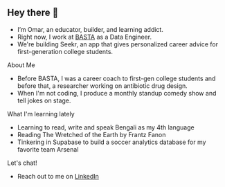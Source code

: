 ## Hey there 👋

- I’m Omar, an educator, builder, and learning addict.
- Right now, I work at [BASTA](https://projectbasta.com/) as a Data Engineer.
- We're building Seekr, an app that gives personalized career advice for first-generation college students.

About Me
- Before BASTA, I was a career coach to first-gen college students and before that, a researcher working on antibiotic drug design.
- When I'm not coding, I produce a monthly standup comedy show and tell jokes on stage.

What I'm learning lately
- Learning to read, write and speak Bengali as my 4th language
- Reading The Wretched of the Earth by Frantz Fanon
- Tinkering in Supabase to build a soccer analytics database for my favorite team Arsenal

Let's chat!
- Reach out to me on [LinkedIn](https://www.linkedin.com/in/omar-mn/)

<!---
omaromi/omaromi is a ✨ special ✨ repository because its `README.md` (this file) appears on your GitHub profile.
You can click the Preview link to take a look at your changes.
--->
